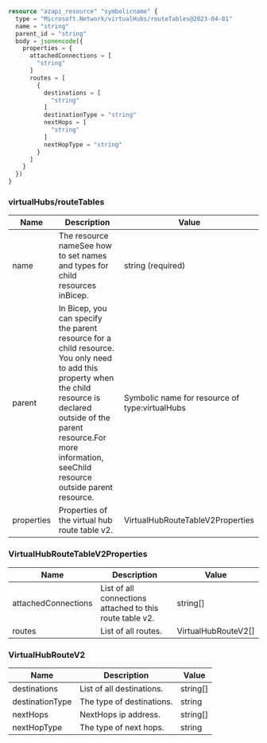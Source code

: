 ```terraform
resource "azapi_resource" "symbolicname" {
  type = "Microsoft.Network/virtualHubs/routeTables@2023-04-01"
  name = "string"
  parent_id = "string"
  body = jsonencode({
    properties = {
      attachedConnections = [
        "string"
      ]
      routes = [
        {
          destinations = [
            "string"
          ]
          destinationType = "string"
          nextHops = [
            "string"
          ]
          nextHopType = "string"
        }
      ]
    }
  })
}

```

### virtualHubs/routeTables

| Name | Description | Value |
|-|-|-|
| name | The resource nameSee how to set names and types for child resources inBicep. | string (required) |
| parent | In Bicep, you can specify the parent resource for a child resource. You only need to add this property when the child resource is declared outside of the parent resource.For more information, seeChild resource outside parent resource. | Symbolic name for resource of type:virtualHubs |
| properties | Properties of the virtual hub route table v2. | VirtualHubRouteTableV2Properties |


### VirtualHubRouteTableV2Properties

| Name | Description | Value |
|-|-|-|
| attachedConnections | List of all connections attached to this route table v2. | string[] |
| routes | List of all routes. | VirtualHubRouteV2[] |


### VirtualHubRouteV2

| Name | Description | Value |
|-|-|-|
| destinations | List of all destinations. | string[] |
| destinationType | The type of destinations. | string |
| nextHops | NextHops ip address. | string[] |
| nextHopType | The type of next hops. | string |


